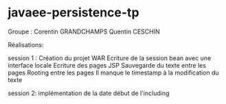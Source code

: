 # javaee-persistence-tp


Groupe : Corentin GRANDCHAMPS Quentin CESCHIN

Réalisations:

session 1 :
	Création du projet WAR
	Ecriture de la session bean avec une interface locale
	Ecriture des pages JSP
	Sauvegarde du texte entre les pages
	Rooting entre les pages
	Il manque le timestamp à la modification du texte


session 2:
	implémentation de la date
	début de l'including